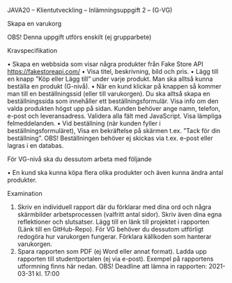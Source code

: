 JAVA20 – Klientutveckling – Inlämningsuppgift 2 – (G-VG)

Skapa en varukorg

OBS! Denna uppgift utförs enskilt (ej grupparbete)

Kravspecifikation

  • Skapa en webbsida som visar några produkter från Fake Store API https://fakestoreapi.com/
  • Visa titel, beskrivning, bild och pris.
  • Lägg till en knapp ”Köp eller Lägg till” under varje produkt. Man ska alltså kunna beställa en produkt (G-nivå).
  • När en kund klickar på knappen så kommer man till en beställningssid (eller till varukorgen).
    Du ska alltså skapa en beställningssida som innehåller ett beställningsformulär.
    Visa info om den valda produkten högst upp på sidan.
    Kunden behöver ange namn, telefon, e-post och leveransadress.
    Validera alla fält med JavaScript. Visa lämpliga felmeddelanden.
  • Vid beställning (när kunden fyller i beställningsformuläret),
    Visa en bekräftelse på skärmen t.ex. ”Tack för din beställning”.
    OBS! Beställningen behöver ej skickas via t.ex. e-post eller lagras i en databas.
    
För VG-nivå ska du dessutom arbeta med följande

  • En kund ska kunna köpa flera olika produkter och även kunna ändra antal produkter.
  
Examination

1.  Skriv en individuell rapport där du förklarar med dina ord och några skärmbilder arbetsprocessen (valfritt antal sidor).
    Skriv även dina egna reflektioner och slutsatser.
    Lägg till en länk till projektet i rapporten (Länk till en GitHub-Repo).
    För VG behöver du dessutom utförligt redogöra hur varukorgen fungerar.
    Förklara källkoden som hanterar varukorgen.
2.  Spara rapporten som PDF (ej Word eller annat format).
    Ladda upp rapporten till studentportalen (ej via e-post).
    Exempel på rapportens utformning finns här nedan.
OBS! Deadline att lämna in rapporten: 2021-03-31 kl. 17:00
